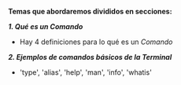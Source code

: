 **Temas que abordaremos divididos en secciones:**

_**1. Qué es un Comando**_ 

* Hay 4 definiciones para lo qué es un _Comando_

_**2. Ejemplos de comandos básicos de la Terminal**_

* 'type', 'alias', 'help', 'man', 'info', 'whatis'

